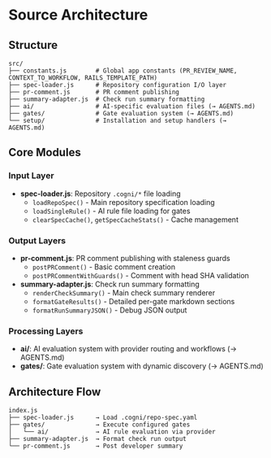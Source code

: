 # Source Architecture

## Structure
```
src/
├── constants.js        # Global app constants (PR_REVIEW_NAME, CONTEXT_TO_WORKFLOW, RAILS_TEMPLATE_PATH)
├── spec-loader.js      # Repository configuration I/O layer
├── pr-comment.js       # PR comment publishing
├── summary-adapter.js  # Check run summary formatting
├── ai/                 # AI-specific evaluation files (→ AGENTS.md)
├── gates/              # Gate evaluation system (→ AGENTS.md)
└── setup/              # Installation and setup handlers (→ AGENTS.md)

```

## Core Modules

### Input Layer
- **spec-loader.js**: Repository `.cogni/*` file loading
  - `loadRepoSpec()` - Main repository specification loading
  - `loadSingleRule()` - AI rule file loading for gates
  - `clearSpecCache()`, `getSpecCacheStats()` - Cache management

### Output Layers  
- **pr-comment.js**: PR comment publishing with staleness guards
  - `postPRComment()` - Basic comment creation
  - `postPRCommentWithGuards()` - Comment with head SHA validation
- **summary-adapter.js**: Check run summary formatting
  - `renderCheckSummary()` - Main check summary renderer
  - `formatGateResults()` - Detailed per-gate markdown sections
  - `formatRunSummaryJSON()` - Debug JSON output

### Processing Layers
- **ai/**: AI evaluation system with provider routing and workflows (→ AGENTS.md)
- **gates/**: Gate evaluation system with dynamic discovery (→ AGENTS.md)

## Architecture Flow
```
index.js
├── spec-loader.js      → Load .cogni/repo-spec.yaml
├── gates/              → Execute configured gates
│   └── ai/             → AI rule evaluation via provider
├── summary-adapter.js  → Format check run output
└── pr-comment.js       → Post developer summary
```